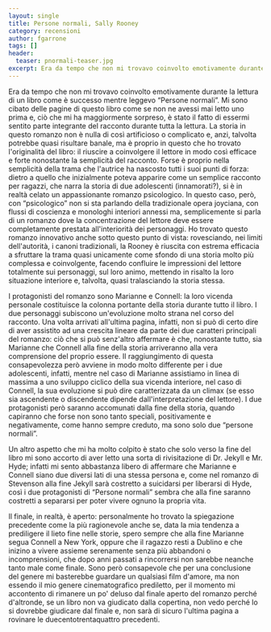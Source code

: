 ```yaml
---
layout: single
title: Persone normali, Sally Rooney
category: recensioni
author: fgarrone
tags: []
header:
  teaser: pnormali-teaser.jpg
excerpt: Era da tempo che non mi trovavo coinvolto emotivamente durante la lettura di un libro come &egrave; successo mentre leggevo \"Persone normali\". Mi sono cibato delle pagine di questo libro come se non ne avessi mai letto uno prima e, ciò che mi ha maggiormente sorpreso, è&egrave;stato il fatto di essermi sentito parte integrante del racconto durante tutta la lettura.
---
```


Era da tempo che non mi trovavo coinvolto emotivamente durante la lettura di un libro come è successo mentre leggevo “Persone normali”. Mi sono cibato delle pagine di questo libro come se non ne avessi mai letto uno prima e, ciò che mi ha maggiormente sorpreso, è stato il fatto di essermi sentito parte integrante del racconto durante tutta la lettura. La storia in questo romanzo non è nulla di così artificioso o complicato e, anzi, talvolta potrebbe quasi risultare banale, ma è proprio in questo che ho trovato l'originalità del libro: il riuscire a coinvolgere il lettore in modo così efficace e forte nonostante la semplicità del racconto. Forse è proprio nella semplicità della trama che l'autrice ha nascosto tutti i suoi punti di forza: dietro a quello che inizialmente poteva apparire come un semplice racconto per ragazzi, che narra la storia di due adolescenti (innamorati?), si è in realtà celato un appassionante romanzo psicologico. In questo caso, però, con “psicologico” non si sta parlando della tradizionale opera joyciana, con flussi di coscienza e monologhi interiori annessi ma, semplicemente si parla di un romanzo dove la concentrazione del lettore deve essere completamente prestata all'interiorità dei personaggi. Ho trovato questo romanzo innovativo anche sotto questo punto di vista: rovesciando, nei limiti dell'autorità, i canoni tradizionali, la Rooney è riuscita con estrema efficacia a sfruttare la trama quasi unicamente come sfondo di una storia molto più complessa e coinvolgente, facendo confluire le impressioni del lettore totalmente sui personaggi, sul loro animo, mettendo in risalto la loro situazione interiore e, talvolta, quasi tralasciando la storia stessa.

I protagonisti del romanzo sono Marianne e Connell: la loro vicenda personale costituisce la colonna portante della storia durante tutto il libro. I due personaggi subiscono un'evoluzione molto strana nel corso del racconto. Una volta arrivati all'ultima pagina, infatti, non si può di certo dire di aver assistito ad una crescita lineare da parte dei due caratteri principali del romanzo: ciò che si può senz'altro affermare è che, nonostante tutto, sia Marianne che Connell alla fine della storia arriveranno alla vera comprensione del proprio essere. Il raggiungimento di questa consapevolezza però avviene in modo molto differente per i due adolescenti, infatti, mentre nel caso di Marianne assistiamo in linea di massima a uno sviluppo ciclico della sua vicenda interiore, nel caso di Connell, la sua evoluzione si può dire caratterizzata da un climax (se esso sia ascendente o discendente dipende dall'interpretazione del lettore). I due protagonisti però saranno accomunati dalla fine della storia, quando capiranno che forse non sono tanto speciali, positivamente e negativamente, come hanno sempre creduto, ma sono solo due “persone normali”.

Un altro aspetto che mi ha molto colpito è stato che solo verso la fine del libro mi sono accorto di aver letto una sorta di rivisitazione di Dr. Jekyll e Mr. Hyde; infatti mi sento abbastanza libero di affermare che Marianne e Connell siano due diversi lati di una stessa persona e, come nel romanzo di Stevenson alla fine Jekyll sarà costretto a suicidarsi per liberarsi di Hyde, così i due protagonisti di “Persone normali” sembra che alla fine saranno costretti a separarsi per poter vivere ognuno la propria vita.

Il finale, in realtà, è aperto: personalmente ho trovato la spiegazione precedente come la più ragionevole anche se, data la mia tendenza a prediligere il lieto fine nelle storie, spero sempre che alla fine Marianne segua Connell a New York, oppure che il ragazzo resti a Dublino e che inizino a vivere assieme serenamente senza più abbandoni o incomprensioni, che dopo anni passati a rincorrersi non sarebbe neanche tanto male come finale. Sono però consapevole che per una conclusione del genere mi basterebbe guardare un qualsiasi film d'amore, ma non essendo il mio genere cinematografico prediletto, per il momento mi accontento di rimanere un po' deluso dal finale aperto del romanzo perché d'altronde, se un libro non va giudicato dalla copertina, non vedo perché lo si dovrebbe giudicare dal finale e, non sarà di sicuro l'ultima pagina a rovinare le duecentotrentaquattro precedenti.
